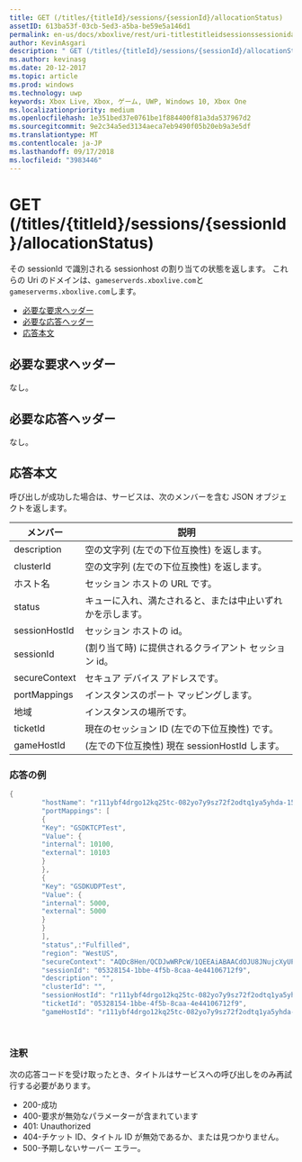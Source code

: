 ```yaml
---
title: GET (/titles/{titleId}/sessions/{sessionId}/allocationStatus)
assetID: 613ba53f-03cb-5ed3-a5ba-be59e5a146d1
permalink: en-us/docs/xboxlive/rest/uri-titlestitleidsessionssessionidallocationstatus-get.html
author: KevinAsgari
description: " GET (/titles/{titleId}/sessions/{sessionId}/allocationStatus)"
ms.author: kevinasg
ms.date: 20-12-2017
ms.topic: article
ms.prod: windows
ms.technology: uwp
keywords: Xbox Live, Xbox, ゲーム, UWP, Windows 10, Xbox One
ms.localizationpriority: medium
ms.openlocfilehash: 1e351bed37e0761be1f884400f81a3da537967d2
ms.sourcegitcommit: 9e2c34a5ed3134aeca7eb9490f05b20eb9a3e5df
ms.translationtype: MT
ms.contentlocale: ja-JP
ms.lasthandoff: 09/17/2018
ms.locfileid: "3983446"
---
```

# <a name="get-titlestitleidsessionssessionidallocationstatus"></a>GET (/titles/{titleId}/sessions/{sessionId}/allocationStatus)
その sessionId で識別される sessionhost の割り当ての状態を返します。 これらの Uri のドメインは、`gameserverds.xboxlive.com`と`gameserverms.xboxlive.com`します。
 
  * [必要な要求ヘッダー](#ID4E4)
  * [必要な応答ヘッダー](#ID4EEB)
  * [応答本文](#ID4ELB)
 
<a id="ID4E4"></a>

 
## <a name="required-request-headers"></a>必要な要求ヘッダー
 
なし。
  
<a id="ID4EEB"></a>

 
## <a name="required-response-headers"></a>必要な応答ヘッダー
 
なし。
  
<a id="ID4ELB"></a>

 
## <a name="response-body"></a>応答本文
 
呼び出しが成功した場合は、サービスは、次のメンバーを含む JSON オブジェクトを返します。
 
| メンバー| 説明| 
| --- | --- | 
| description| 空の文字列 (左での下位互換性) を返します。| 
| clusterId| 空の文字列 (左での下位互換性) を返します。| 
| ホスト名| セッション ホストの URL です。| 
| status| キューに入れ、満たされると、または中止いずれかを示します。| 
| sessionHostId| セッション ホストの id。| 
| sessionId| (割り当て時) に提供されるクライアント セッション id。| 
| secureContext| セキュア デバイス アドレスです。| 
| portMappings| インスタンスのポート マッピングします。| 
| 地域| インスタンスの場所です。| 
| ticketId| 現在のセッション ID (左での下位互換性) です。| 
| gameHostId| (左での下位互換性) 現在 sessionHostId します。| 
 
<a id="ID4EGD"></a>

 
### <a name="sample-response"></a>応答の例
 

```cpp
{
        "hostName": "r111ybf4drgo12kq25tc-082yo7y9sz72f2odtq1ya5yhda-155169995-ncus.cloudapp.net",
        "portMappings": [
        {
        "Key": "GSDKTCPTest",
        "Value": {
        "internal": 10100,
        "external": 10103
        }
        },
        {
        "Key": "GSDKUDPTest",
        "Value": {
        "internal": 5000,
        "external": 5000
        }
        }
        ],
        "status",:"Fulfilled",
        "region": "WestUS",
        "secureContext": "AQDc8Hen/QCDJwWRPcW/1QEEAiABAACdOJU8JNujcXyUPwUBCnue+g==",
        "sessionId": "05328154-1bbe-4f5b-8caa-4e44106712f9",
        "description": "",
        "clusterId": "",
        "sessionHostId": "r111ybf4drgo12kq25tc-082yo7y9sz72f2odtq1ya5yhda-155169995-ncus.GSDKAgent_IN_0.0",
        "ticketId": "05328154-1bbe-4f5b-8caa-4e44106712f9",
        "gameHostId": "r111ybf4drgo12kq25tc-082yo7y9sz72f2odtq1ya5yhda-155169995-ncus.GSDKAgent_IN_0.0"

      
```

  
<a id="remarks"></a>

 
### <a name="remarks"></a>注釈
 
次の応答コードを受け取ったとき、タイトルはサービスへの呼び出しをのみ再試行する必要があります。
 
   * 200-成功 
   * 400-要求が無効なパラメーターが含まれています 
   * 401: Unauthorized 
   * 404-チケット ID、タイトル ID が無効であるか、または見つかりません。 
   * 500-予期しないサーバー エラー。 
    